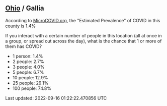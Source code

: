 
## [Ohio](/united-states/ohio) / Gallia

According to [MicroCOVID.org](http://microcovid.org),
the "Estimated Prevalence" of COVID in this county is 1.4%

If you interact with a certain number of people in this location
(all at once in a group, or spread out across the day), what is the chance that
1 or more of them has COVID?

- 1 person: 1.4%
- 2 people: 2.7%
- 3 people: 4.0%
- 5 people: 6.7%
- 10 people: 12.9%
- 25 people: 29.1%
- 100 people: 74.8%

Last updated: 2022-09-16 01:22:22.470856 UTC
